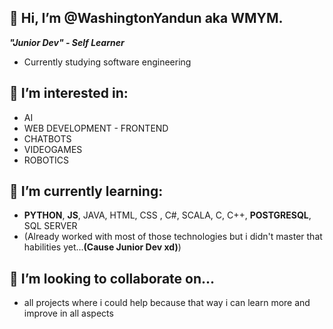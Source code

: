 ## 👋 Hi, I’m @WashingtonYandun aka WMYM. 
***"Junior Dev" - Self Learner***
- Currently studying software engineering 
 
## 👀 I’m interested in:
- AI 
- WEB DEVELOPMENT - FRONTEND
- CHATBOTS
- VIDEOGAMES
- ROBOTICS
 
## 🌱 I’m currently learning:
- **PYTHON**, **JS**, JAVA, HTML, CSS , C#, SCALA, C, C++, **POSTGRESQL**, SQL SERVER
- (Already worked with most of those technologies but i didn't master that habilities yet...**(Cause Junior Dev xd)**)
 
## 💞️ I’m looking to collaborate on...
- all projects where i could help because that way i can learn more and improve in all aspects

<!---
WashingtonYandun/WashingtonYandun is a ✨ special ✨ repository because its `README.md` (this file) appears on your GitHub profile.
You can click the Preview link to take a look at your changes.
--->
<!---📫 How to reach me "soon xd"--->
